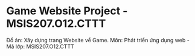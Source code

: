 # Game Website Project - MSIS207.O12.CTTT
Đồ án: Xây dựng trang Website về Game. Môn: Phát triển ứng dụng web - Mã lớp: MSIS207.O12.CTTT
